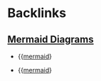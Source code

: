 
# Backlinks
## [Mermaid Diagrams](<Mermaid Diagrams.md>)
- {{[mermaid](<mermaid.md>)}

- {{[mermaid](<mermaid.md>)}

